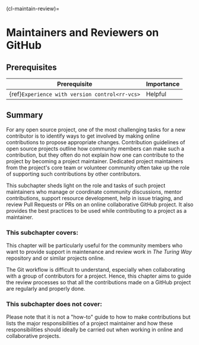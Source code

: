 (cl-maintain-review)=
# Maintainers and Reviewers on GitHub

## Prerequisites

| Prerequisite | Importance |
| -------------|----------|
| {ref}`Experience with version control<rr-vcs>` | Helpful |

## Summary
For any open source project, one of the most challenging tasks for a new contributor is to identify ways to get involved by making online contributions to propose appropriate changes.
Contribution guidelines of open source projects outline how community members can make such a contribution, but they often do not explain how one can contribute to the project by becoming a project maintainer.
Dedicated project maintainers from the project's core team or volunteer community often take up the role of supporting such contributions by other contributors.

This subchapter sheds light on the role and tasks of such project maintainers who manage or coordinate community discussions, mentor contributions, support resource development, help in issue triaging, and review Pull Requests or PRs on an online collaborative GitHub project.
It also provides the best practices to be used while contributing to a project as a maintainer.

### This subchapter covers:

This chapter will be particularly useful for the community members who want to provide support in maintenance and review work in _The Turing Way_  repository and or similar projects online.

The Git workflow is difficult to understand, especially when collaborating with a group of contributors for a project.
Hence, this chapter aims to guide the review processes so that all the contributions made on a GitHub project are regularly and properly done.

### This subchapter does not cover:

Please note that it is not a "how-to" guide to how to make contributions but lists the major responsibilities of a project maintainer and how these responsibilities should ideally be carried out when working in online and collaborative projects.
